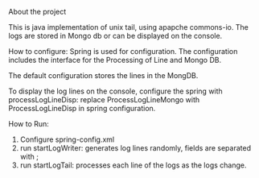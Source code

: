 About the project

This is java implementation of unix tail, using apapche commons-io.
The logs are stored in Mongo db or can be displayed on the console.

How to configure:
Spring is used for configuration.
The configuration includes the interface for the Processing of Line and Mongo DB.

The default configuration stores the lines in the MongDB. 

To display the log lines on the console, configure the spring with processLogLineDisp:
replace ProcessLogLineMongo with ProcessLogLineDisp in spring configuration.

How to Run:

1. Configure spring-config.xml 
2. run startLogWriter: generates log lines randomly, fields are separated with ;
3. run startLogTail: processes each line of the logs as the logs change.